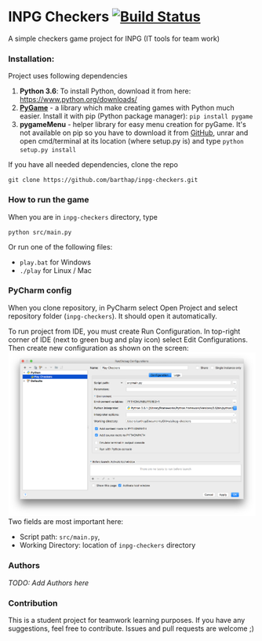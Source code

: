 # INPG Checkers [![Build Status](https://travis-ci.org/barthap/inpg-checkers.svg?branch=master)](https://travis-ci.org/barthap/inpg-checkers)
A simple checkers game project for INPG (IT tools for team work)

### Installation:
Project uses following dependencies
1. **Python 3.6**: To install Python, download it from here: https://www.python.org/downloads/ 
2. **[PyGame](https://www.pygame.org/news)** - a library which make creating games with Python much easier. Install it with pip (Python package manager):
`pip install pygame`
3. **pygameMenu** - helper library for easy menu creation for pyGame. It's not available on pip
so you have to download it from [GitHub](https://github.com/ppizarror/pygame-menu), unrar and open cmd/terminal at its location (where setup.py is) and type 
`python setup.py install`

If you have all needed dependencies, clone the repo
```
git clone https://github.com/barthap/inpg-checkers.git
```

### How to run the game

When you are in `inpg-checkers` directory, type
```
python src/main.py
```
Or run one of the following files:
- `play.bat` for Windows
- `./play` for Linux / Mac

### PyCharm config
When you clone repository, in PyCharm select Open Project
and select repository folder (`inpg-checkers`). It should open it automatically.

To run project from IDE, you must create Run Configuration.
In top-right corner of IDE (next to green bug and play icon) select Edit Configurations.
Then create new configuration as shown on the screen:
![Konfig. PyCharm](docs/pycharm-config.png)
Two fields are most important here:
- Script path: `src/main.py`, 
- Working Directory: location of `inpg-checkers` directory

### Authors
*TODO: Add Authors here* 

### Contribution
This is a student project for teamwork learning purposes. If you
have any suggestions, feel free to contribute. Issues and pull requests
are welcome ;)